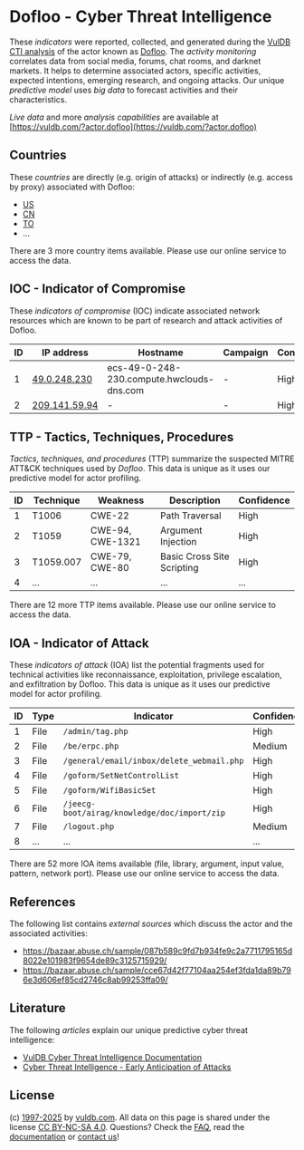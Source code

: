 # Dofloo - Cyber Threat Intelligence

These _indicators_ were reported, collected, and generated during the [VulDB CTI analysis](https://vuldb.com/?kb.cti) of the actor known as [Dofloo](https://vuldb.com/?actor.dofloo). The _activity monitoring_ correlates data from social media, forums, chat rooms, and darknet markets. It helps to determine associated actors, specific activities, expected intentions, emerging research, and ongoing attacks. Our unique _predictive model_ uses _big data_ to forecast activities and their characteristics.

_Live data_ and more _analysis capabilities_ are available at [https://vuldb.com/?actor.dofloo](https://vuldb.com/?actor.dofloo)

## Countries

These _countries_ are directly (e.g. origin of attacks) or indirectly (e.g. access by proxy) associated with Dofloo:

* [US](https://vuldb.com/?country.us)
* [CN](https://vuldb.com/?country.cn)
* [TO](https://vuldb.com/?country.to)
* ...

There are 3 more country items available. Please use our online service to access the data.

## IOC - Indicator of Compromise

These _indicators of compromise_ (IOC) indicate associated network resources which are known to be part of research and attack activities of Dofloo.

ID | IP address | Hostname | Campaign | Confidence
-- | ---------- | -------- | -------- | ----------
1 | [49.0.248.230](https://vuldb.com/?ip.49.0.248.230) | ecs-49-0-248-230.compute.hwclouds-dns.com | - | High
2 | [209.141.59.94](https://vuldb.com/?ip.209.141.59.94) | - | - | High

## TTP - Tactics, Techniques, Procedures

_Tactics, techniques, and procedures_ (TTP) summarize the suspected MITRE ATT&CK techniques used by _Dofloo_. This data is unique as it uses our predictive model for actor profiling.

ID | Technique | Weakness | Description | Confidence
-- | --------- | -------- | ----------- | ----------
1 | T1006 | CWE-22 | Path Traversal | High
2 | T1059 | CWE-94, CWE-1321 | Argument Injection | High
3 | T1059.007 | CWE-79, CWE-80 | Basic Cross Site Scripting | High
4 | ... | ... | ... | ...

There are 12 more TTP items available. Please use our online service to access the data.

## IOA - Indicator of Attack

These _indicators of attack_ (IOA) list the potential fragments used for technical activities like reconnaissance, exploitation, privilege escalation, and exfiltration by Dofloo. This data is unique as it uses our predictive model for actor profiling.

ID | Type | Indicator | Confidence
-- | ---- | --------- | ----------
1 | File | `/admin/tag.php` | High
2 | File | `/be/erpc.php` | Medium
3 | File | `/general/email/inbox/delete_webmail.php` | High
4 | File | `/goform/SetNetControlList` | High
5 | File | `/goform/WifiBasicSet` | High
6 | File | `/jeecg-boot/airag/knowledge/doc/import/zip` | High
7 | File | `/logout.php` | Medium
8 | ... | ... | ...

There are 52 more IOA items available (file, library, argument, input value, pattern, network port). Please use our online service to access the data.

## References

The following list contains _external sources_ which discuss the actor and the associated activities:

* https://bazaar.abuse.ch/sample/087b589c9fd7b934fe9c2a7711795165d8022e101983f9654de89c3125715929/
* https://bazaar.abuse.ch/sample/cce67d42f77104aa254ef3fda1da89b796e3d606ef85cd2746c8ab99253ffa09/

## Literature

The following _articles_ explain our unique predictive cyber threat intelligence:

* [VulDB Cyber Threat Intelligence Documentation](https://vuldb.com/?kb.cti)
* [Cyber Threat Intelligence - Early Anticipation of Attacks](https://www.scip.ch/en/?labs.20201022)

## License

(c) [1997-2025](https://vuldb.com/?kb.changelog) by [vuldb.com](https://vuldb.com/?kb.about). All data on this page is shared under the license [CC BY-NC-SA 4.0](https://creativecommons.org/licenses/by-nc-sa/4.0/). Questions? Check the [FAQ](https://vuldb.com/?kb.faq), read the [documentation](https://vuldb.com/?kb) or [contact us](https://vuldb.com/?contact)!
